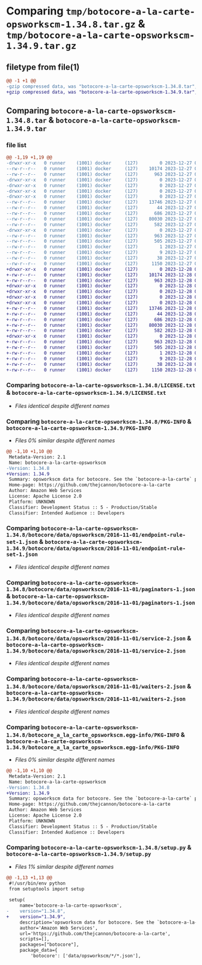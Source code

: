 # Comparing `tmp/botocore-a-la-carte-opsworkscm-1.34.8.tar.gz` & `tmp/botocore-a-la-carte-opsworkscm-1.34.9.tar.gz`

## filetype from file(1)

```diff
@@ -1 +1 @@
-gzip compressed data, was "botocore-a-la-carte-opsworkscm-1.34.8.tar", last modified: Wed Dec 27 01:06:54 2023, max compression
+gzip compressed data, was "botocore-a-la-carte-opsworkscm-1.34.9.tar", last modified: Thu Dec 28 01:06:55 2023, max compression
```

## Comparing `botocore-a-la-carte-opsworkscm-1.34.8.tar` & `botocore-a-la-carte-opsworkscm-1.34.9.tar`

### file list

```diff
@@ -1,19 +1,19 @@
-drwxr-xr-x   0 runner    (1001) docker     (127)        0 2023-12-27 01:06:54.023345 botocore-a-la-carte-opsworkscm-1.34.8/
--rw-r--r--   0 runner    (1001) docker     (127)    10174 2023-12-27 01:06:53.000000 botocore-a-la-carte-opsworkscm-1.34.8/LICENSE.txt
--rw-r--r--   0 runner    (1001) docker     (127)      963 2023-12-27 01:06:54.023345 botocore-a-la-carte-opsworkscm-1.34.8/PKG-INFO
-drwxr-xr-x   0 runner    (1001) docker     (127)        0 2023-12-27 01:06:54.019345 botocore-a-la-carte-opsworkscm-1.34.8/botocore/
-drwxr-xr-x   0 runner    (1001) docker     (127)        0 2023-12-27 01:06:54.019345 botocore-a-la-carte-opsworkscm-1.34.8/botocore/data/
-drwxr-xr-x   0 runner    (1001) docker     (127)        0 2023-12-27 01:06:54.019345 botocore-a-la-carte-opsworkscm-1.34.8/botocore/data/opsworkscm/
-drwxr-xr-x   0 runner    (1001) docker     (127)        0 2023-12-27 01:06:54.023345 botocore-a-la-carte-opsworkscm-1.34.8/botocore/data/opsworkscm/2016-11-01/
--rw-r--r--   0 runner    (1001) docker     (127)    13746 2023-12-27 01:06:29.000000 botocore-a-la-carte-opsworkscm-1.34.8/botocore/data/opsworkscm/2016-11-01/endpoint-rule-set-1.json
--rw-r--r--   0 runner    (1001) docker     (127)       44 2023-12-27 01:06:29.000000 botocore-a-la-carte-opsworkscm-1.34.8/botocore/data/opsworkscm/2016-11-01/examples-1.json
--rw-r--r--   0 runner    (1001) docker     (127)      686 2023-12-27 01:06:29.000000 botocore-a-la-carte-opsworkscm-1.34.8/botocore/data/opsworkscm/2016-11-01/paginators-1.json
--rw-r--r--   0 runner    (1001) docker     (127)    80030 2023-12-27 01:06:29.000000 botocore-a-la-carte-opsworkscm-1.34.8/botocore/data/opsworkscm/2016-11-01/service-2.json
--rw-r--r--   0 runner    (1001) docker     (127)      582 2023-12-27 01:06:29.000000 botocore-a-la-carte-opsworkscm-1.34.8/botocore/data/opsworkscm/2016-11-01/waiters-2.json
-drwxr-xr-x   0 runner    (1001) docker     (127)        0 2023-12-27 01:06:54.023345 botocore-a-la-carte-opsworkscm-1.34.8/botocore_a_la_carte_opsworkscm.egg-info/
--rw-r--r--   0 runner    (1001) docker     (127)      963 2023-12-27 01:06:53.000000 botocore-a-la-carte-opsworkscm-1.34.8/botocore_a_la_carte_opsworkscm.egg-info/PKG-INFO
--rw-r--r--   0 runner    (1001) docker     (127)      505 2023-12-27 01:06:53.000000 botocore-a-la-carte-opsworkscm-1.34.8/botocore_a_la_carte_opsworkscm.egg-info/SOURCES.txt
--rw-r--r--   0 runner    (1001) docker     (127)        1 2023-12-27 01:06:53.000000 botocore-a-la-carte-opsworkscm-1.34.8/botocore_a_la_carte_opsworkscm.egg-info/dependency_links.txt
--rw-r--r--   0 runner    (1001) docker     (127)        9 2023-12-27 01:06:53.000000 botocore-a-la-carte-opsworkscm-1.34.8/botocore_a_la_carte_opsworkscm.egg-info/top_level.txt
--rw-r--r--   0 runner    (1001) docker     (127)       38 2023-12-27 01:06:54.023345 botocore-a-la-carte-opsworkscm-1.34.8/setup.cfg
--rw-r--r--   0 runner    (1001) docker     (127)     1150 2023-12-27 01:06:53.000000 botocore-a-la-carte-opsworkscm-1.34.8/setup.py
+drwxr-xr-x   0 runner    (1001) docker     (127)        0 2023-12-28 01:06:55.654388 botocore-a-la-carte-opsworkscm-1.34.9/
+-rw-r--r--   0 runner    (1001) docker     (127)    10174 2023-12-28 01:06:55.000000 botocore-a-la-carte-opsworkscm-1.34.9/LICENSE.txt
+-rw-r--r--   0 runner    (1001) docker     (127)      963 2023-12-28 01:06:55.654388 botocore-a-la-carte-opsworkscm-1.34.9/PKG-INFO
+drwxr-xr-x   0 runner    (1001) docker     (127)        0 2023-12-28 01:06:55.654388 botocore-a-la-carte-opsworkscm-1.34.9/botocore/
+drwxr-xr-x   0 runner    (1001) docker     (127)        0 2023-12-28 01:06:55.654388 botocore-a-la-carte-opsworkscm-1.34.9/botocore/data/
+drwxr-xr-x   0 runner    (1001) docker     (127)        0 2023-12-28 01:06:55.654388 botocore-a-la-carte-opsworkscm-1.34.9/botocore/data/opsworkscm/
+drwxr-xr-x   0 runner    (1001) docker     (127)        0 2023-12-28 01:06:55.654388 botocore-a-la-carte-opsworkscm-1.34.9/botocore/data/opsworkscm/2016-11-01/
+-rw-r--r--   0 runner    (1001) docker     (127)    13746 2023-12-28 01:06:26.000000 botocore-a-la-carte-opsworkscm-1.34.9/botocore/data/opsworkscm/2016-11-01/endpoint-rule-set-1.json
+-rw-r--r--   0 runner    (1001) docker     (127)       44 2023-12-28 01:06:26.000000 botocore-a-la-carte-opsworkscm-1.34.9/botocore/data/opsworkscm/2016-11-01/examples-1.json
+-rw-r--r--   0 runner    (1001) docker     (127)      686 2023-12-28 01:06:26.000000 botocore-a-la-carte-opsworkscm-1.34.9/botocore/data/opsworkscm/2016-11-01/paginators-1.json
+-rw-r--r--   0 runner    (1001) docker     (127)    80030 2023-12-28 01:06:26.000000 botocore-a-la-carte-opsworkscm-1.34.9/botocore/data/opsworkscm/2016-11-01/service-2.json
+-rw-r--r--   0 runner    (1001) docker     (127)      582 2023-12-28 01:06:26.000000 botocore-a-la-carte-opsworkscm-1.34.9/botocore/data/opsworkscm/2016-11-01/waiters-2.json
+drwxr-xr-x   0 runner    (1001) docker     (127)        0 2023-12-28 01:06:55.654388 botocore-a-la-carte-opsworkscm-1.34.9/botocore_a_la_carte_opsworkscm.egg-info/
+-rw-r--r--   0 runner    (1001) docker     (127)      963 2023-12-28 01:06:55.000000 botocore-a-la-carte-opsworkscm-1.34.9/botocore_a_la_carte_opsworkscm.egg-info/PKG-INFO
+-rw-r--r--   0 runner    (1001) docker     (127)      505 2023-12-28 01:06:55.000000 botocore-a-la-carte-opsworkscm-1.34.9/botocore_a_la_carte_opsworkscm.egg-info/SOURCES.txt
+-rw-r--r--   0 runner    (1001) docker     (127)        1 2023-12-28 01:06:55.000000 botocore-a-la-carte-opsworkscm-1.34.9/botocore_a_la_carte_opsworkscm.egg-info/dependency_links.txt
+-rw-r--r--   0 runner    (1001) docker     (127)        9 2023-12-28 01:06:55.000000 botocore-a-la-carte-opsworkscm-1.34.9/botocore_a_la_carte_opsworkscm.egg-info/top_level.txt
+-rw-r--r--   0 runner    (1001) docker     (127)       38 2023-12-28 01:06:55.654388 botocore-a-la-carte-opsworkscm-1.34.9/setup.cfg
+-rw-r--r--   0 runner    (1001) docker     (127)     1150 2023-12-28 01:06:55.000000 botocore-a-la-carte-opsworkscm-1.34.9/setup.py
```

### Comparing `botocore-a-la-carte-opsworkscm-1.34.8/LICENSE.txt` & `botocore-a-la-carte-opsworkscm-1.34.9/LICENSE.txt`

 * *Files identical despite different names*

### Comparing `botocore-a-la-carte-opsworkscm-1.34.8/PKG-INFO` & `botocore-a-la-carte-opsworkscm-1.34.9/PKG-INFO`

 * *Files 0% similar despite different names*

```diff
@@ -1,10 +1,10 @@
 Metadata-Version: 2.1
 Name: botocore-a-la-carte-opsworkscm
-Version: 1.34.8
+Version: 1.34.9
 Summary: opsworkscm data for botocore. See the `botocore-a-la-carte` package for more info.
 Home-page: https://github.com/thejcannon/botocore-a-la-carte
 Author: Amazon Web Services
 License: Apache License 2.0
 Platform: UNKNOWN
 Classifier: Development Status :: 5 - Production/Stable
 Classifier: Intended Audience :: Developers
```

### Comparing `botocore-a-la-carte-opsworkscm-1.34.8/botocore/data/opsworkscm/2016-11-01/endpoint-rule-set-1.json` & `botocore-a-la-carte-opsworkscm-1.34.9/botocore/data/opsworkscm/2016-11-01/endpoint-rule-set-1.json`

 * *Files identical despite different names*

### Comparing `botocore-a-la-carte-opsworkscm-1.34.8/botocore/data/opsworkscm/2016-11-01/paginators-1.json` & `botocore-a-la-carte-opsworkscm-1.34.9/botocore/data/opsworkscm/2016-11-01/paginators-1.json`

 * *Files identical despite different names*

### Comparing `botocore-a-la-carte-opsworkscm-1.34.8/botocore/data/opsworkscm/2016-11-01/service-2.json` & `botocore-a-la-carte-opsworkscm-1.34.9/botocore/data/opsworkscm/2016-11-01/service-2.json`

 * *Files identical despite different names*

### Comparing `botocore-a-la-carte-opsworkscm-1.34.8/botocore/data/opsworkscm/2016-11-01/waiters-2.json` & `botocore-a-la-carte-opsworkscm-1.34.9/botocore/data/opsworkscm/2016-11-01/waiters-2.json`

 * *Files identical despite different names*

### Comparing `botocore-a-la-carte-opsworkscm-1.34.8/botocore_a_la_carte_opsworkscm.egg-info/PKG-INFO` & `botocore-a-la-carte-opsworkscm-1.34.9/botocore_a_la_carte_opsworkscm.egg-info/PKG-INFO`

 * *Files 0% similar despite different names*

```diff
@@ -1,10 +1,10 @@
 Metadata-Version: 2.1
 Name: botocore-a-la-carte-opsworkscm
-Version: 1.34.8
+Version: 1.34.9
 Summary: opsworkscm data for botocore. See the `botocore-a-la-carte` package for more info.
 Home-page: https://github.com/thejcannon/botocore-a-la-carte
 Author: Amazon Web Services
 License: Apache License 2.0
 Platform: UNKNOWN
 Classifier: Development Status :: 5 - Production/Stable
 Classifier: Intended Audience :: Developers
```

### Comparing `botocore-a-la-carte-opsworkscm-1.34.8/setup.py` & `botocore-a-la-carte-opsworkscm-1.34.9/setup.py`

 * *Files 1% similar despite different names*

```diff
@@ -1,13 +1,13 @@
 #!/usr/bin/env python
 from setuptools import setup
 
 setup(
     name='botocore-a-la-carte-opsworkscm',
-    version="1.34.8",
+    version="1.34.9",
     description='opsworkscm data for botocore. See the `botocore-a-la-carte` package for more info.',
     author='Amazon Web Services',
     url='https://github.com/thejcannon/botocore-a-la-carte',
     scripts=[],
     packages=["botocore"],
     package_data={
         'botocore': ['data/opsworkscm/*/*.json'],
```

